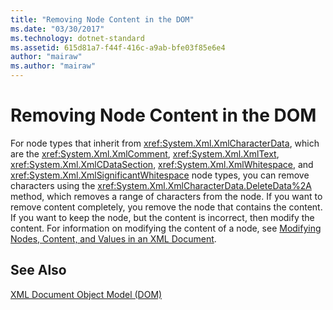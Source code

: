 ```yaml
---
title: "Removing Node Content in the DOM"
ms.date: "03/30/2017"
ms.technology: dotnet-standard
ms.assetid: 615d81a7-f44f-416c-a9ab-bfe03f85e6e4
author: "mairaw"
ms.author: "mairaw"
---
```

# Removing Node Content in the DOM
For node types that inherit from <xref:System.Xml.XmlCharacterData>, which are the <xref:System.Xml.XmlComment>, <xref:System.Xml.XmlText>, <xref:System.Xml.XmlCDataSection>, <xref:System.Xml.XmlWhitespace>, and <xref:System.Xml.XmlSignificantWhitespace> node types, you can remove characters using the <xref:System.Xml.XmlCharacterData.DeleteData%2A> method, which removes a range of characters from the node. If you want to remove content completely, you remove the node that contains the content. If you want to keep the node, but the content is incorrect, then modify the content. For information on modifying the content of a node, see [Modifying Nodes, Content, and Values in an XML Document](../../../../docs/standard/data/xml/modifying-nodes-content-and-values-in-an-xml-document.md).  
  
## See Also  
 [XML Document Object Model (DOM)](../../../../docs/standard/data/xml/xml-document-object-model-dom.md)
